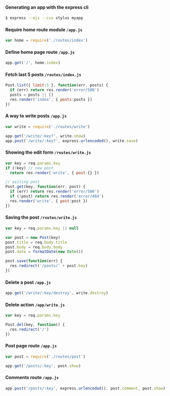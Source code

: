 #### Generating an app with the express cli

```bash
$ express --ejs --css stylus myapp
```




#### Require home route module `/app.js`

```javascript
var home = require('./routes/index')
```

#### Define home page route `/app.js`

```javascript
app.get('/', home.index)
```






#### Fetch last 5 posts `/routes/index.js`

```javascript
Post.list({ limit:5 }, function(err, posts) {
  if (err) return res.render('error/500')
  posts = posts || []
  res.render('index', { posts:posts })
})
```






#### A way to write posts `/app.js`

```javascript
var write = require('./routes/write')

app.get('/write/:key?', write.show)
app.post('/write/:key?', express.urlencoded(), write.save)
```

#### Showing the edit form `/routes/write.js`

```javascript
var key = req.params.key
if (!key) // new post
  return res.render('write', { post:{} })

// exiting post
Post.get(key, function(err, post) {
  if (err) return res.render('error/500')
  if (!post) return res.render('error/404')
  res.render('write', { post:post })
})
```

#### Saving the post `/routes/write.js`

```javascript
var key = req.params.key || null

var post = new Post(key)
post.title = req.body.title
post.body = req.body.body
post.date = formatDate(new Date())

post.save(function(err) {
  res.redirect('/posts/' + post.key)
})
```

















#### Delete a post `/app.js`

```javascript
app.get('/write/:key/destroy', write.destroy)
```

#### Delete action `/app/write.js`

```javascript
var key = req.params.key

Post.del(key, function() {
  res.redirect('/')
})
```






#### Post page route `/app.js`

```javascript
var post = require('./routes/post')

app.get('/posts/:key', post.show)
```





#### Comments route `/app.js`

```javascript
app.post('/posts/:key', express.urlencoded(), post.comment, post.show)
```


```javascript

```
